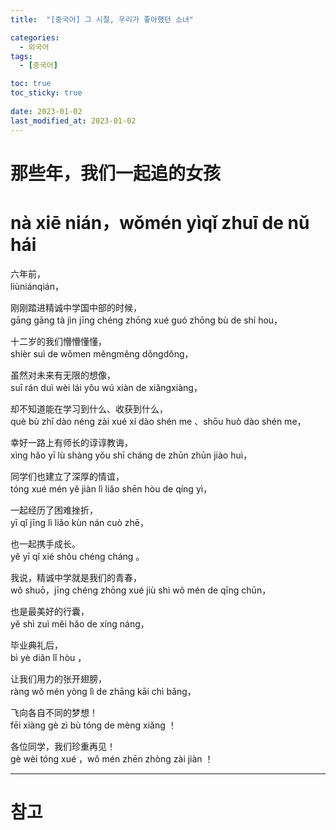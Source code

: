 ```yaml
---
title:  "[중국어] 그 시절, 우리가 좋아했던 소녀"

categories:
  - 외국어
tags:
  - [중국어]

toc: true
toc_sticky: true
 
date: 2023-01-02
last_modified_at: 2023-01-02
---
```


<h1>那些年，我们一起追的女孩</h1>
<h1>nà xiē nián，wǒmén yìqǐ zhuī de nǔ hái</h1>

六年前，  
liùniánqián，  

刚刚踏进精诚中学国中部的时候，  
gāng gāng tà jìn jīng chéng zhōng xué guó zhōng bù de shí hou，  

十二岁的我们懵懵懂懂，  
shíèr suì de wǒmen měngměng dǒngdǒng，  

虽然对未来有无限的想像，  
suī rán duì wèi lái yǒu wú xiàn de xiǎngxiàng，  

却不知道能在学习到什么、收获到什么，  
què bù zhī dào néng zài xué xí dào shén me 、shōu huò dào shén me，  

幸好一路上有师长的谆谆教诲，  
xìng hǎo yī lù shàng yǒu shī cháng de zhūn zhūn jiào huì，  

同学们也建立了深厚的情谊，  
tóng xué mén yě jiàn lì liǎo shēn hòu de qíng yì，  

一起经历了困难挫折，  
yī qǐ jīng lì liǎo kùn nán cuò zhē，  

也一起携手成长。  
yě yī qǐ xié shǒu chéng cháng 。  

我说，精诚中学就是我们的青春，  
wǒ shuō，jīng chéng zhōng xué jiù shì wǒ mén de qīng chūn，  

也是最美好的行囊，  
yě shì zuì měi hǎo de xíng náng，  

毕业典礼后，  
bì yè diǎn lǐ hòu ，  

让我们用力的张开翅膀，  
ràng wǒ mén yòng lì de zhāng kāi chì bǎng，  

飞向各自不同的梦想！  
fēi xiàng gè zì bù tóng de mèng xiǎng ！   

各位同学，我们珍重再见！  
gè wèi tóng xué ，wǒ mén zhēn zhòng zài jiàn ！  

---
<h1>참고</h1>